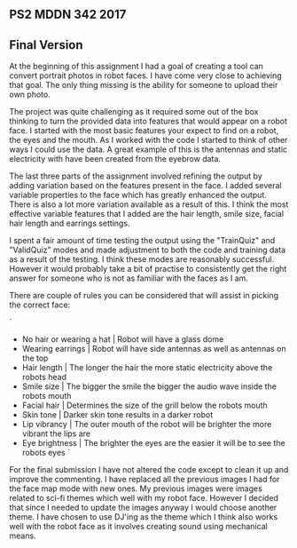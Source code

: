 ## PS2 MDDN 342 2017

## Final Version

At the beginning of this assignment I had a goal of creating a tool can convert portrait photos in robot faces. I have come very close to achieving that goal.  The only thing missing is the ability for someone to upload their own photo.  

The project was quite challenging as it required some out of the box thinking to turn the provided data into features that would appear on a robot face.  I started with the most basic features your expect to find on a robot, the eyes and the mouth.  As I worked with the code I started to think of other ways I could use the data.  A great example of this is the antennas and static electricity with have been created from the eyebrow data.  

The last three parts of the assignment involved refining the output by adding variation based on the features present in the face. I added several variable properties to the face which has greatly enhanced the output.  There is also a lot more variation available as a result of this.  I think the most effective variable features that I added are the hair length, smile size, facial hair length and earrings settings.  

I spent a fair amount of time testing the output using the "TrainQuiz" and "ValidQuiz" modes and made adjustment to both the code and training data as a result of the testing.  I think these modes are reasonably successful.  However it would probably take a bit of practise to consistently get the right answer for someone who is not as familiar with the faces as I am. 

There are couple of rules you can be considered that will assist in picking the correct face:

`
* No hair or wearing a hat  | Robot will have a glass dome
* Wearing earrings          | Robot will have side antennas as well as antennas on the top
* Hair length               | The longer the hair the more static electricity above the robots head
* Smile size                | The bigger the smile the bigger the audio wave inside the robots mouth
* Facial hair               | Determines the size of the grill below the robots mouth
* Skin tone                 | Darker skin tone results in a darker robot
* Lip vibrancy              | The outer mouth of the robot will be brighter the more vibrant the lips are
* Eye brightness            | The brighter the eyes are the easier it will be to see the robots eyes
`

For the final submission I have not altered the code except to clean it up and improve the commenting. I have replaced all the previous images I had for the face map mode with new ones.  My previous images were images related to sci-fi themes which well with my robot face. However I decided that since I needed to update the images anyway I would choose another theme.  I have chosen to use DJ'ing as the theme which I think also works well with the robot face as it involves creating sound using mechanical means.  
